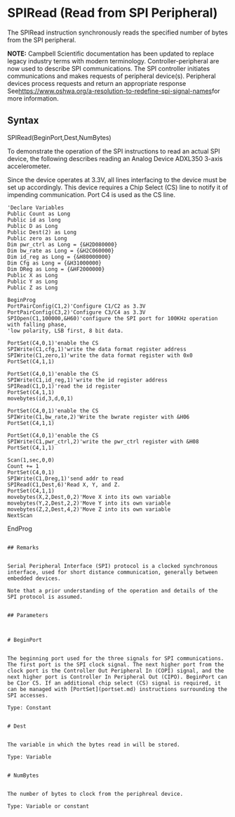 # SPIRead (Read from SPI Peripheral)

The SPIRead instruction synchronously reads the specified number of bytes from the SPI peripheral.

**NOTE:** Campbell Scientific documentation has been updated to replace legacy industry terms with modern terminology. Controller-peripheral are now used to describe SPI communications. The SPI controller initiates communications and makes requests of peripheral device(s). Peripheral devices process requests and return an appropriate response See<https://www.oshwa.org/a-resolution-to-redefine-spi-signal-names>for more information.

## Syntax

SPIRead(BeginPort,Dest,NumBytes)

To demonstrate the operation of the SPI instructions to read an actual SPI device, the following describes reading an Analog Device ADXL350 3-axis accelerometer.

Since the device operates at 3.3V, all lines interfacing to the device must be set up accordingly. This device requires a Chip Select (CS) line to notify it of impending communication. Port C4 is used as the CS line.

```
'Declare Variables
Public Count as Long
Public id as long
Public D as Long
Public Dest(2) as Long
Public zero as Long
Dim pwr_ctrl as Long = {&H2D080000}
Dim bw_rate as Long = {&H2C060000}
Dim id_reg as Long = {&H80000000}
Dim Cfg as Long = {&H31000000}
Dim DReg as Long = {&HF2000000}
Public X as Long
Public Y as Long
Public Z as Long

BeginProg
PortPairConfig(C1,2)'Configure C1/C2 as 3.3V
PortPairConfig(C3,2)'Configure C3/C4 as 3.3V
SPIOpen(C1,100000,&H60)'configure the SPI port for 100KHz operation with falling phase,
'low polarity, LSB first, 8 bit data.

PortSet(C4,0,1)'enable the CS
SPIWrite(C1,cfg,1)'write the data format register address
SPIWrite(C1,zero,1)'write the data format register with 0x0
PortSet(C4,1,1)

PortSet(C4,0,1)'enable the CS
SPIWrite(C1,id_reg,1)'write the id register address
SPIRead(C1,D,1)'read the id register
PortSet(C4,1,1)
movebytes(id,3,d,0,1)

PortSet(C4,0,1)'enable the CS
SPIWrite(C1,bw_rate,2)'Write the bwrate register with &H06
PortSet(C4,1,1)

PortSet(C4,0,1)'enable the CS
SPIWrite(C1,pwr_ctrl,2)'write the pwr_ctrl register with &H08
PortSet(C4,1,1)

Scan(1,sec,0,0)
Count += 1
PortSet(C4,0,1)
SPIWrite(C1,Dreg,1)'send addr to read
SPIRead(C1,Dest,6)'Read X, Y, and Z.
PortSet(C4,1,1)
movebytes(X,2,Dest,0,2)'Move X into its own variable
movebytes(Y,2,Dest,2,2)'Move Y into its own variable
movebytes(Z,2,Dest,4,2)'Move Z into its own variable
NextScan
```

EndProg

```

## Remarks


Serial Peripheral Interface (SPI) protocol is a clocked synchronous interface, used for short distance communication, generally between embedded devices.

Note that a prior understanding of the operation and details of the SPI protocol is assumed.


## Parameters



# BeginPort


The beginning port used for the three signals for SPI communications. The first port is the SPI clock signal. The next higher port from the clock port is the Controller Out Peripheral In (COPI) signal, and the next higher port is Controller In Peripheral Out (CIPO). BeginPort can be C1or C5. If an additional chip select (CS) signal is required, it can be managed with [PortSet](portset.md) instructions surrounding the SPI accesses.

Type: Constant


# Dest


The variable in which the bytes read in will be stored.

Type: Variable


# NumBytes


The number of bytes to clock from the periphreal device.

Type: Variable or constant
```
